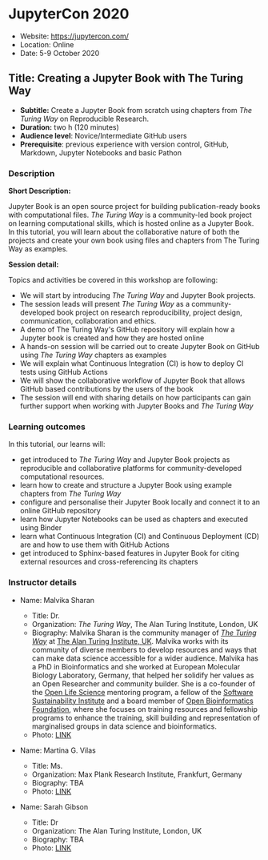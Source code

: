 # JupyterCon 2020

- Website: https://jupytercon.com/
- Location: Online
- Date: 5-9 October 2020

## Title: Creating a Jupyter Book with The Turing Way

- **Subtitle:** Create a Jupyter Book from scratch using chapters from *The Turing Way* on Reproducible Research.
- **Duration:** two h (120 minutes)
- **Audience level**: Novice/Intermediate GitHub users
- **Prerequisite**: previous experience with version control, GitHub, Markdown, Jupyter Notebooks and basic Pathon

### Description

**Short Description:** 

Jupyter Book is an open source project for building publication-ready books with computational files. *The Turing Way* is a community-led book project on learning computational skills, which is hosted online as a Jupyter Book. In this tutorial, you will learn about the collaborative nature of both the projects and create your own book using files and chapters from The Turing Way as examples.

**Session detail:**

Topics and activities be covered in this workshop are following:
- We will start by introducing *The Turing Way* and Jupyter Book projects.
- The session leads will present *The Turing Way* as a community-developed book project on research reproducibility, project design, communication, collaboration and ethics.
- A demo of The Turing Way's GitHub repository will explain how a Jupyter book is created and how they are hosted online
- A hands-on session will be carried out to create Jupyter Book on GitHub using *The Turing Way* chapters as examples
- We will explain what Continuous Integration (CI) is how to deploy CI tests using GitHub Actions
- We will show the collaborative workflow of Jupyter Book that allows GitHub based contributions by the users of the book
- The session will end with sharing details on how participants can gain further support when working with Jupyter Books and *The Turing Way*

### Learning outcomes

In this tutorial, our learns will:
- get introduced to *The Turing Way* and Jupyter Book projects as reproducible and collaborative platforms for community-developed computational resources.
- learn how to create and structure a Jupyter Book using example chapters from *The Turing Way*
- configure and personalise their Jupyter Book locally and connect it to an online GitHub repository
- learn how Jupyter Notebooks can be used as chapters and executed using Binder
- learn what Continuous Integration (CI) and Continuous Deployment (CD) are and how to use them with GitHub Actions
- get introduced to Sphinx-based features in Jupyter Book for citing external resources and cross-referencing its chapters

### Instructor details

- Name: Malvika Sharan
    - Title: Dr.
    - Organization: *The Turing Way*, The Alan Turing Institute, London, UK
    - Biography: Malvika Sharan is the community manager of *[The Turing Way](https://the-turing-way.netlify.app)* at [The Alan Turing Institute, UK](https://www.turing.ac.uk/). Malvika works with its community of diverse members to develop resources and ways that can make data science accessible for a wider audience.
Malvika has a PhD in Bioinformatics and she worked at  European Molecular Biology Laboratory, Germany, that helped her solidify her values as an Open Researcher and community builder.
She is a co-founder of the [Open Life Science](https://openlifesci.org/) mentoring program, a fellow of the [Software Sustainability Institute](https://www.software.ac.uk/) and a board member of [Open Bioinformatics Foundation](https://www.open-bio.org/event-awards/), where she focuses on training resources and fellowship programs to enhance the training, skill building and representation of marginalised groups in data science and bioinformatics.
    - Photo: [LINK](authors/MalvikaSharan.jpg)

- Name: Martina G. Vilas
    - Title: Ms.
    - Organization: Max Plank Research Institute, Frankfurt, Germany
    - Biography: TBA
    - Photo: [LINK](authors/MartinaVilas.jpg)
    
- Name: Sarah Gibson
    - Title: Dr
    - Organization: The Alan Turing Institute, London, UK
    - Biography: TBA
    - Photo: [LINK](authors/SarahGibson.jpg)